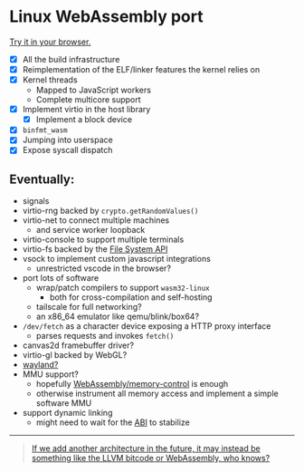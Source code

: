 # Linux WebAssembly port

[Try it in your browser.](https://linux.tombl.dev)

- [x] All the build infrastructure
- [x] Reimplementation of the ELF/linker features the kernel relies on
- [x] Kernel threads
  - Mapped to JavaScript workers
  - Complete multicore support
- [x] Implement virtio in the host library
  - [x] Implement a block device
- [x] `binfmt_wasm`
- [x] Jumping into userspace
- [x] Expose syscall dispatch

## Eventually:

- signals
- virtio-rng backed by `crypto.getRandomValues()`
- virtio-net to connect multiple machines
  - and service worker loopback
- virtio-console to support multiple terminals
- virtio-fs backed by the [File System API](https://developer.mozilla.org/en-US/docs/Web/API/File_System_API)
- vsock to implement custom javascript integrations
  - unrestricted vscode in the browser?
- port lots of software
  - wrap/patch compilers to support `wasm32-linux`
    - both for cross-compilation and self-hosting
  - tailscale for full networking?
  - an x86_64 emulator like qemu/blink/box64?
- `/dev/fetch` as a character device exposing a HTTP proxy interface
  - parses requests and invokes `fetch()`
- canvas2d framebuffer driver?
- virtio-gl backed by WebGL?
- [wayland?](https://github.com/udevbe/greenfield)
- MMU support?
  - hopefully [WebAssembly/memory-control](https://github.com/WebAssembly/memory-control) is enough
  - otherwise instrument all memory access and implement a simple software MMU
- support dynamic linking
  - might need to wait for the [ABI](https://github.com/WebAssembly/tool-conventions/blob/main/DynamicLinking.md) to stabilize

---

> [If we add another architecture in the future, it may instead
> be something like the LLVM bitcode or WebAssembly, who knows?](https://lore.kernel.org/all/CAK8P3a2-wyXxctVtJxniUoeShASMhF-6Z1vyvfBnr6wKJuioAQ@mail.gmail.com/)

